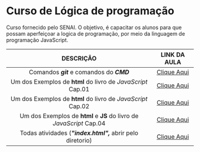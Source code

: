 # Curso de Lógica de programação

Curso fornecido pelo SENAI. O objetivo, é capacitar os alunos para que possam aperfeiçoar a logica de programação, por meio da linguagem de programação JavaScript.

| DESCRIÇÃO | LINK DA AULA |
|:-:|:-:|
| Comandos ***git*** e comandos do ***CMD*** | [Clique Aqui](./Aulas/aula01.md) |
| Um dos Exemplos de **html** do livro de *JavaScript* Cap.01| [Clique Aqui](./livrojs/cap01/exe1_6.html) |
| Um dos Exemplos de **html** do livro de *JavaScript* Cap.02 | [Clique Aqui](./livrojs/cap02/exe2_4.html) |
| Um dos Exemplos de **html** e **JS** do livro de *JavaScript* Cap.04 | [Clique Aqui](./livrojs/cap04/exe4_2.html) |
| Todas atividades (***"index.html",*** abrir pelo diretorio) | [Clique Aqui](./index.html) |
